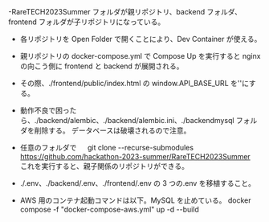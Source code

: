-RareTECH2023Summer フォルダが親リポジトリ、backend フォルダ、frontend フォルダが子リポジトリになっている。

- 各リポジトリを Open Folder で開くことにより、Dev Container が使える。
- 親リポジトリの docker-compose.yml で Compose Up を実行すると nginx の向こう側に frontend と backend が展開される。
- その際、./frontend/public/index.html の window.API_BASE_URL を''にする。
- 動作不良で困ったら、./backend/alembic、./backend/alembic.ini、./backendmysql フォルダを削除する。 データベースは破壊されるので注意。

- 任意のフォルダで
  　 git clone --recurse-submodules https://github.com/hackathon-2023-summer/RareTECH2023Summer  
  これを実行すると、親子関係のリポジトリができる。

- ./.env、./backend/.env、./frontend/.env の 3 つの.env を移植すること。

- AWS 用のコンテナ起動コマンドは以下。MySQL を止めている。
  docker compose -f "docker-compose-aws.yml" up -d --build
